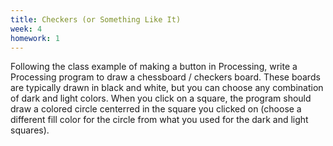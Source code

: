 ```yaml
---
title: Checkers (or Something Like It)
week: 4
homework: 1
---
```


Following the class example of making a button in Processing, write a Processing program 
to draw a chessboard / checkers board.  These boards are typically drawn in black and white, 
but you can choose any combination of dark and light colors.  When you click on a square,
the program should draw a colored circle centerred in the square you clicked on (choose a 
different fill color for the circle from what you used for the dark and light squares).
